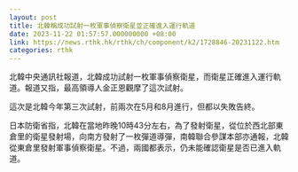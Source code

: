 ```yaml
---
layout: post
title: 北韓稱成功試射一枚軍事偵察衛星並正確進入運行軌道
date: 2023-11-22 01:57:57.000000000 +08:00
link: https://news.rthk.hk/rthk/ch/component/k2/1728846-20231122.htm
categories: rthk
---
```


北韓中央通訊社報道，北韓成功試射一枚軍事偵察衛星，而衛星正確進入運行軌道。報道又指，最高領導人金正恩觀摩了這次試射。

這次是北韓今年第三次試射，前兩次在5月和8月進行，但都以失敗告終。

日本防衛省指，北韓在當地昨晚10時43分左右，為了發射衛星，從位於西北部東倉里的衛星發射場，向南方發射了一枚彈道導彈，南韓聯合參謀本部亦通報，北韓從東倉里發射軍事偵察衛星。不過，兩國都表示，仍未能確認衛星是否已進入軌道。

